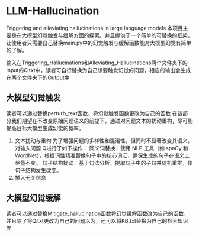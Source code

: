 # LLM-Hallucination
Triggering and alleviating hallucinations in large language models
本项目主要是在大模型幻觉触发与缓解方面的探索。并且提供了一个简单的可替换的框架，让使用者只需要自己替换main.py中的幻觉触发与缓解函数能对大模型幻觉有简单的了解。

输入在Triggering_Hallucinations和Alleviating_Hallucinations两个文件夹下的Input的Q.txt中，读者可自行替换为自己想要触发幻觉的问题，相应的输出会生成在两个文件夹下的Output中

## 大模型幻觉触发
读者可以通过替换perturb_text函数，将幻觉触发函数更改为自己的函数
在该部分我们期望在不改变原始问题语义的前提下，通过对问题文本的扰动重构，尽可能提高目标大模型生成幻觉的概率。
1. 文本扰动与重构
为了增强问题的多样性和混淆性，但同时不显著改变其语义，对输入问题 Q进行了如下操作：
同义词替换：使用 NLP 工具（如 spaCy 和 WordNet），根据词性精准替换句子中的核心词汇，确保生成的句子在语义上尽量不变。
句子结构扰动：基于句法分析，提取句子中的子句并随机重排，使句子结构发生改变。
2. 插入无关信息



## 大模型幻觉缓解
读者可以通过替换Mitigate_hallucination函数将幻觉缓解函数改为自己的函数，并且除了将Q.txt更改为自己的问题以为，还可以将KB.txt替换为自己的检索知识库
